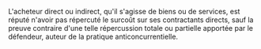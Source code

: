 L'acheteur direct ou indirect, qu'il s'agisse de biens ou de services, est réputé n'avoir pas répercuté le surcoût sur ses contractants directs, sauf la preuve contraire d'une telle répercussion totale ou partielle apportée par le défendeur, auteur de la pratique anticoncurrentielle. 